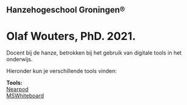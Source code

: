 ## Hanzehogeschool Groningen®
# Olaf Wouters, PhD. 2021.

Docent bij de hanze, betrokken bij het gebruik van digitale tools in het onderwijs.

Hieronder kun je verschillende tools vinden:  

**Tools:**  
[Nearpod](.\tools\nearpod.html)  
[MSWhiteboard](.\tools\mswhiteboard.html)

